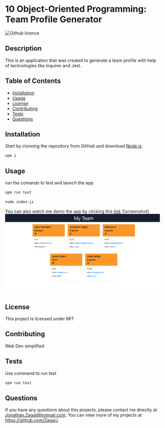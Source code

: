# 10 Object-Oriented Programming: Team Profile Generator

![Github licence](http://img.shields.io/badge/license-MIT-blue.svg)

## Description

This is an application that was created to generate a team profile with help of technologies like Inquirer and Jest.

## Table of Contents
* [Installation](#installation)
* [Usage](#usage)
* [License](#license)
* [Contributing](#contributing)
* [Tests](#tests)
* [Questions](#questions)

## Installation

Start by clonning the repository from GitHub and download [Node.js](http://nodejs.org/). 

```sh 
npm i
```
## Usage
run the comands to test and launch the app.
```sh 
npm run test
```
```sh 
node index.js
```

You can also watch me demo the app by clicking this [link](https://drive.google.com/file/d/15DlBoFFD0hmgt7QWPhZAPHPOTLotyGqG/view?usp=sharing) 
![screenshot] <img src="./media/sc.png">

## License 
This project is licensed under MIT

## Contributing
Web Dev simplified

## Tests
Use command to run test
```sh 
npm run test
```

## Questions
If you have any questions about this projects, please contact me directly at Jonathan.Zagal@hotmail.com. You can view more of my projects at https://github.com/ZagalJ.
